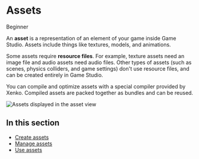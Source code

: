 # Assets

<span class="label label-doc-level">Beginner</span>

An **asset** is a representation of an element of your game inside Game Studio. Assets include things like textures, models, and animations.

Some assets require **resource files**. For example, texture assets need an image file and audio assets need audio files. Other types of assets (such as scenes, physics colliders, and game settings) don't use resource files, and can be created entirely in Game Studio.

You can compile and optimize assets with a special compiler provided by Xenko. Compiled assets are packed together as bundles and can be reused.

![Assets displayed in the asset view](media/asset-creation-asset-view-tab-knight.png)

## In this section

* [Create assets](create-assets.md)
* [Manage assets](manage-assets.md)
* [Use assets](use-assets.md)